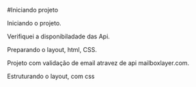 #Iniciando projeto 

Iniciando o projeto.

Verifiquei a disponibiladade das Api.

Preparando o layout, html, CSS.

Projeto com validação de email atravez de api mailboxlayer.com.

Estruturando o layout, com css 
